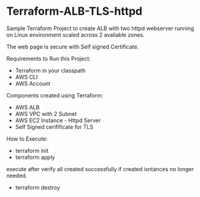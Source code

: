 # Terraform-ALB-TLS-httpd

Sample Terraform Project to create ALB with two httpd webserver running on Linux environment scaled across 2 avaliable zones.

The web page is secure with Self signed Certificate.

Requirements to Run this Project:
- Terraform in your classpath
- AWS CLI
- AWS Account

Components created using Terraform:
- AWS ALB
- AWS VPC with 2 Subnet
- AWS EC2 Instance - Httpd Server
- Self Signed cerifificate for TLS

How to Execute:
- terraform init
- terraform apply

execute after verify all created successfully if created isntances no longer needed.
- terraform destroy
